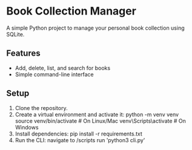 # Book Collection Manager

A simple Python project to manage your personal book collection using SQLite.

## Features
- Add, delete, list, and search for books
- Simple command-line interface

## Setup
1. Clone the repository.
2. Create a virtual environment and activate it:
    python -m venv venv source venv/bin/activate # On Linux/Mac 
    venv\Scripts\activate # On Windows
3. Install dependencies:
    pip install -r requirements.txt
4. Run the CLI:
    navigate to /scripts
    run 'python3 cli.py'